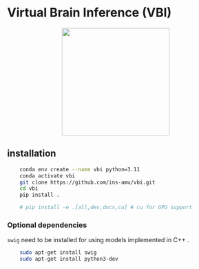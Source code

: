 # Virtual Brain Inference (VBI)
<p align="center">
<img src="https://github.com/Ziaeemehr/vbi_paper/blob/main/vbi_log.png"  width="250">
</p>

## installation

```bash
    conda env create --name vbi python=3.11
    conda activate vbi
    git clone https://github.com/ins-amu/vbi.git
    cd vbi
    pip install .

    # pip install -e .[all,dev,docs,cu] # cu for GPU support
```

### Optional dependencies

`swig` need to be installed for using models implemented in C++ .

```bash
    sudo apt-get install swig
    sudo apt-get install python3-dev 
```
